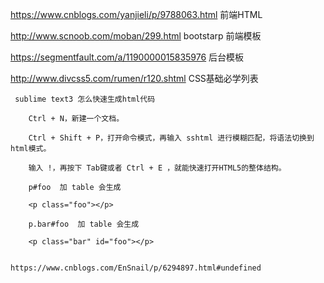 https://www.cnblogs.com/yanjieli/p/9788063.html   前端HTML

http://www.scnoob.com/moban/299.html     bootstarp 前端模板

https://segmentfault.com/a/1190000015835976    后台模板

http://www.divcss5.com/rumen/r120.shtml   CSS基础必学列表

```
 sublime text3 怎么快速生成html代码

    Ctrl + N，新建一个文档。

    Ctrl + Shift + P，打开命令模式，再输入 sshtml 进行模糊匹配，将语法切换到html模式。

    输入 !，再按下 Tab键或者 Ctrl + E ，就能快速打开HTML5的整体结构。
    
    p#foo  加 table 会生成
    
    <p class="foo"></p>

    p.bar#foo  加 table 会生成
   
    <p class="bar" id="foo"></p>  


https://www.cnblogs.com/EnSnail/p/6294897.html#undefined
```
